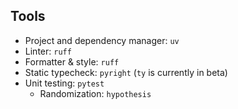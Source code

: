 

## Tools

- Project and dependency manager: `uv`
- Linter: `ruff`
- Formatter & style: `ruff`
- Static typecheck: `pyright` (`ty` is currently in beta)
- Unit testing: `pytest`
    - Randomization: `hypothesis`